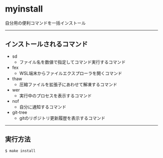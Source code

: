 # myinstall

自分用の便利コマンドを一括インストール

---
## インストールされるコマンド
* sd
  * ファイル名を数値で指定してコマンド実行するコマンド
* fex
  * WSL端末からファイルエクスプローラを開くコマンド
* thaw
  * 圧縮ファイルを拡張子にあわせて解凍するコマンド
* wer
  * 実行中のプロセスを表示するコマンド
* nof
  * 自分に通知するコマンド
* git-tree
  * gitのリポジトリ更新履歴を表示するコマンド

---
## 実行方法

```
$ make install
```
